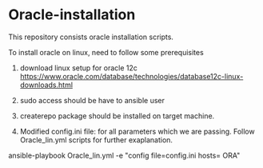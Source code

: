 # Oracle-installation
This repository consists oracle installation scripts.

To install oracle on linux, need to follow some prerequisites
1. download linux setup for oracle 12c https://www.oracle.com/database/technologies/database12c-linux-downloads.html

2. sudo access should be have to ansible user

3. createrepo package should be installed on target machine.

4. Modified config.ini file: for all parameters which we are passing. 
 Follow Oracle_lin.yml scripts for further exaplanation.

 
ansible-playbook Oracle_lin.yml -e "config file=config.ini hosts= ORA" 
